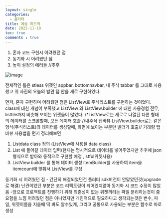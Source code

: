```yaml
---
layout: single
categories:
  - 플러터
title: 예슬 피드백
date: 2022-11-18
toc: true
comments : true
---
```



1. 혼자 코드 구현시 어려웠던 점
2. 동기화 시 어려웠던 점
3. 높이 설정의 에러들 //추후

![image](https://user-images.githubusercontent.com/108365477/202861005-766a0154-5cea-425f-b890-0b510b9ad738.png)

전체적인 틀은 stless 위젯인 appbar, bottomnavbar, 내 주식 tabbar 를 그대로 사용했고
위 사진의 오늘의 발견 탭 안을 새로 구현하였다.

먼저, 혼자 구현하며 어려웠던 점은 ListView로 주식리스트를 구현하는 것이었다.
class에 대한 개념이 부족했고 ListView 와 ListView.builder 에 대한 사용경험 전무, listtile까지
비슷해 보이는 위젯들이 많았다.
/*ListView로는 세로로 나열된 다른 형태의 데이터를 스크롤할때, 모든 데이터 호출 //내주식 탭바뷰
ListView.builder로는 같은형식(주식리스트)의 데이터를 생성할때, 화면에 보이는 부분만 빌더가 호출// 거래량 탭바뷰
사용법을 먼저 정리해보면

1. Listdata class 정의 (ListView에 사용될 data class)
2.  List<Widget> 에 들어갈 데이터 입력(현재는 명시적으로 데이터를 넣어주었지만 
  추후에 json형식으로 받아와 동적으로 구현할 예정 , stful위젯사용)
3. ListView.builder 를 통해 데이터 생성
  itemBuilder를 사용하여 item을 itemcount에 맞춰서 ListView를 구성
  
  
 동기화 시 어려웠던 점 - 간단히 해결되었던건 플러터 sdk버전이 안맞았던것(upgrade 로 해결)
  난관이었던 부분은 코드 리팩토링이 되어있지않아 동기화 시 코드 수정이 많았음
  -앞으로 프로젝트를 진행하기 위해 의존성이 없는 위젯끼리는 파일 분리하는것이 중요함을 느낌
  어려웠던 점은 아니었지만 개인적으로 필요하다고 생각되는것은 변수, 파일, 위젯이름을 지을때
  딱 봐도 알수있게, 그리고 공통으로 사용되는 부분은 함수로 따로 생성
  
